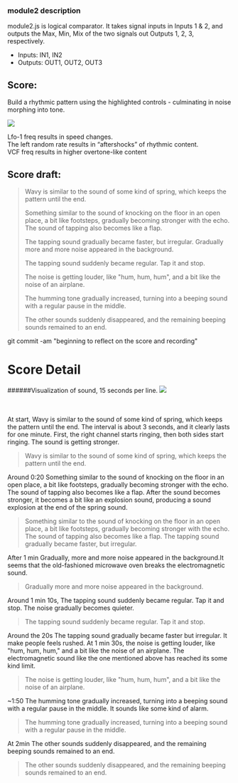 ### module2 description
module2.js is logical comparator. It takes signal inputs in Inputs 1 & 2, and outputs the Max, Min, Mix of the two signals out Outputs 1, 2, 3, respectively.

- Inputs: IN1, IN2
- Outputs: OUT1, OUT2, OUT3

## Score:

Build a rhythmic pattern using the highlighted controls - culminating in noise morphing into tone.

<img src="https://i.imgur.com/PRBBGu9.png">

Lfo-1 freq results in speed changes.<br/>
The left random rate results in “aftershocks” of rhythmic content.<br/>
VCF freq results in higher overtone-like content

## Score draft:
> Wavy is similar to the sound of some kind of spring, which keeps the pattern until the end.
>
>Something similar to the sound of knocking on the floor in an open place, a bit like footsteps, gradually becoming stronger with the echo. The sound of tapping also becomes like a flap.
>
>The tapping sound gradually became faster, but irregular.
>Gradually more and more noise appeared in the background.
>
>The tapping sound suddenly became regular. Tap it and stop.
>
>The noise is getting louder, like "hum, hum, hum", and a bit like the noise of an airplane.
>
>The humming tone gradually increased, turning into a beeping sound with a regular pause in the middle.
>
>The other sounds suddenly disappeared, and the remaining beeping sounds remained to an end.

git commit -am "beginning to reflect on the score and recording"
# Score Detail

######Visualization of sound, 15 seconds per line.
<img src= "https://drive.google.com/uc?export=view&id=1pPS8yLB9XVKNuwFIQmaYykhDu7n7IkEv">

<br><br>
At start, Wavy is similar to the sound of some kind of spring, which keeps the pattern until the end. The interval is about 3 seconds, and it clearly lasts for one minute. First, the right channel starts ringing, then both sides start ringing. The sound is getting stronger.

> Wavy is similar to the sound of some kind of spring, which keeps the pattern until the end.

Around 0:20 Something similar to the sound of knocking on the floor in an open place, a bit like footsteps, gradually becoming stronger with the echo. The sound of tapping also becomes like a flap. After the sound becomes stronger, it becomes a bit like an explosion sound, producing a sound explosion at the end of the spring sound.

>Something similar to the sound of knocking on the floor in an open place, a bit like footsteps, gradually becoming stronger with the echo. The sound of tapping also becomes like a flap.
>The tapping sound gradually became faster, but irregular.

After 1 min Gradually, more and more noise appeared in the background.It seems that the old-fashioned microwave oven breaks the electromagnetic sound.

>Gradually more and more noise appeared in the background.

Around 1 min 10s, The tapping sound suddenly became regular. Tap it and stop. The noise gradually becomes quieter.

>The tapping sound suddenly became regular. Tap it and stop.

Around the 20s  The tapping sound gradually became faster but irregular. It make people feels rushed.
At 1 min 30s, the noise is getting louder, like "hum, hum, hum," and a bit like the noise of an airplane. The electromagnetic sound like the one mentioned above has reached its some kind limit.

>The noise is getting louder, like "hum, hum, hum", and a bit like the noise of an airplane.

~1:50 The humming tone gradually increased, turning into a beeping sound with a regular pause in the middle. It sounds like some kind of alarm.

>The humming tone gradually increased, turning into a beeping sound with a regular pause in the middle.

At 2min The other sounds suddenly disappeared, and the remaining beeping sounds remained to an end.

>The other sounds suddenly disappeared, and the remaining beeping sounds remained to an end.